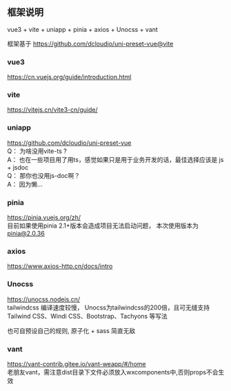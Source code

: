##  框架说明

vue3 + vite + uniapp + pinia + axios + Unocss + vant

框架基于 https://github.com/dcloudio/uni-preset-vue@vite 

###  vue3 

https://cn.vuejs.org/guide/introduction.html

### vite

https://vitejs.cn/vite3-cn/guide/

### uniapp

https://github.com/dcloudio/uni-preset-vue  <br>
Q： 为啥没用vite-ts ?   <br>
A： 也在一些项目用了用ts，感觉如果只是用于业务开发的话，最佳选择应该是 js + jsdoc  <br>
Q： 那你也没用js-doc啊？   <br>
A： 因为懒...  <br>

### pinia 

 https://pinia.vuejs.org/zh/ <br>
 目前如果使用pinia 2.1+版本会造成项目无法启动问题， 本次使用版本为  pinia@2.0.36
 
### axios

https://www.axios-http.cn/docs/intro

### Unocss

  https://unocss.nodejs.cn/ <br>
  tailwindcss 编译速度较慢， Unocss为tailwindcss的200倍，且可无缝支持 Tailwind CSS、Windi CSS、Bootstrap、Tachyons 等写法

  也可自预设自己的规则,  原子化 + sass 简直无敌

### vant

 https://vant-contrib.gitee.io/vant-weapp/#/home <br>
 老朋友vant，需注意dist目录下文件必须放入wxcomponents中,否则props不会生效
